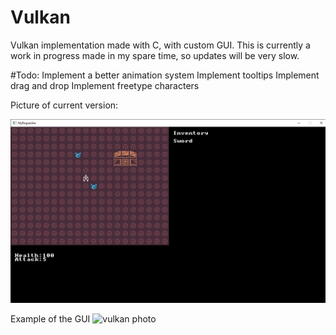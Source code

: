 # Vulkan

Vulkan implementation made with C, with custom GUI. This is currently a work in progress made in my spare time, so updates will be very slow.

#Todo: Implement a better animation system
       Implement tooltips
       Implement drag and drop
       Implement freetype characters 
       
       
Picture of current version:

<img src="Pictures/photo.jpg" alt="vulkan photo">

Example of the GUI
<img src="Pictures/Gui example.gif" alt="vulkan photo">
